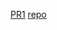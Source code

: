 [PR1](https://github.com/Mohammadnim123/madlib-cli/pull/1)
[repo](https://github.com/Mohammadnim123/madlib-cli)